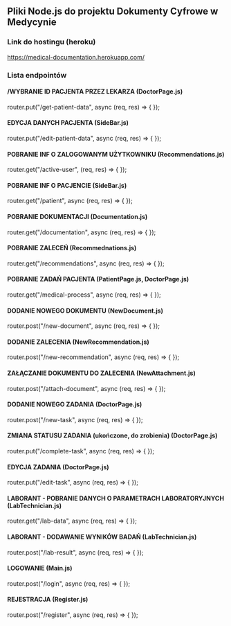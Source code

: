 ## Pliki Node.js do projektu Dokumenty Cyfrowe w Medycynie

### Link do hostingu (heroku)

https://medical-documentation.herokuapp.com/

### Lista endpointów

#### /WYBRANIE ID PACJENTA PRZEZ LEKARZA (DoctorPage.js)

router.put("/get-patient-data", async (req, res) => {
});

#### EDYCJA DANYCH PACJENTA (SideBar.js)

router.put("/edit-patient-data", async (req, res) => {
});

#### POBRANIE INF O ZALOGOWANYM UŻYTKOWNIKU (Recommendations.js)

router.get("/active-user", (req, res) => {
});

#### POBRANIE INF O PACJENCIE (SideBar.js)

router.get("/patient", async (req, res) => {
});

#### POBRANIE DOKUMENTACJI (Documentation.js)

router.get("/documentation", async (req, res) => {
});

#### POBRANIE ZALECEŃ (Recommednations.js)

router.get("/recommendations", async (req, res) => {
});

#### POBRANIE ZADAŃ PACJENTA (PatientPage.js, DoctorPage.js)

router.get("/medical-process", async (req, res) => {
});

#### DODANIE NOWEGO DOKUMENTU (NewDocument.js)

router.post("/new-document", async (req, res) => {
});

#### DODANIE ZALECENIA (NewRecommendation.js)

router.post("/new-recommendation", async (req, res) => {
});

#### ZAŁĄCZANIE DOKUMENTU DO ZALECENIA (NewAttachment.js)

router.post("/attach-document", async (req, res) => {
});

#### DODANIE NOWEGO ZADANIA (DoctorPage.js)

router.post("/new-task", async (req, res) => {
});

#### ZMIANA STATUSU ZADANIA (ukończone, do zrobienia) (DoctorPage.js)

router.put("/complete-task", async (req, res) => {
});

#### EDYCJA ZADANIA (DoctorPage.js)

router.put("/edit-task", async (req, res) => {
});

#### LABORANT - POBRANIE DANYCH O PARAMETRACH LABORATORYJNYCH (LabTechnician.js)

router.get("/lab-data", async (req, res) => {
});

#### LABORANT - DODAWANIE WYNIKÓW BADAŃ (LabTechnician.js)

router.post("/lab-result", async (req, res) => {
});

#### LOGOWANIE (Main.js)

router.post("/login", async (req, res) => {
});

#### REJESTRACJA (Register.js)

router.post("/register", async (req, res) => {
});
